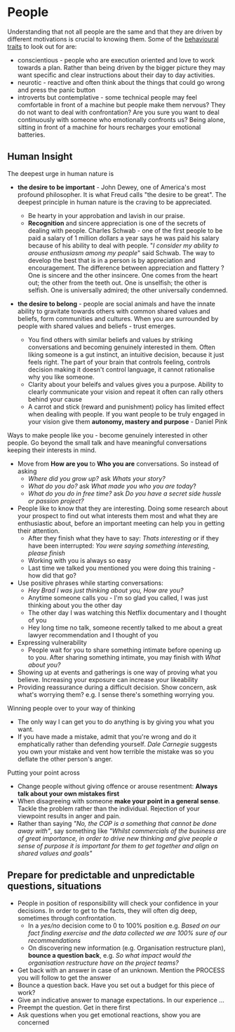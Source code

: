 # People

Understanding that not all people are the same and that they are driven by different motivations is crucial to knowing them. Some of the [behavioural traits](https://www.scienceofpeople.com/category/behavioral-psychology) to look out for are: 
* conscientious - people who are execution oriented and love to work towards a plan. Rather than being driven by the bigger picture they may want specific and clear instructions about their day to day activities.
* neurotic - reactive and often think about the things that could go wrong and press the panic button
* introverts but contemplative - some technical people may feel comfortable in front of a machine but people make them nervous? They do not want to deal with confrontation? Are you sure you want to deal continuously with someone who emotionally confronts us? Being alone, sitting in front of a machine for hours recharges your emotional batteries.

## Human Insight

The deepest urge in human nature is
* **the desire to be important** - John Dewey, one of America's most profound philosopher. It is what Freud calls "the desire to be great". The deepest principle in human nature is the craving to be appreciated.
  * Be hearty in your approbation and lavish in our praise.
  * **Recognition** and sincere appreciation is one of the secrets of dealing with people. Charles Schwab - one of the first people to be paid a salary of 1 million dollars a year says he was paid his salary because of his ability to deal with people. "*I consider my ability to arouse enthusiasm among my people*" said Schwab. The way to develop the best that is in a person is by appreciation and encouragement. The difference between appreciation and flattery ? One is sincere and the other insincere. One comes from the heart out; the other from the teeth out. One is unselfish; the other is selfish. One is universally admired; the other universally condemned.
  
* **the desire to belong** - people are social animals and have the innate ability to gravitate towards others with common shared values and beliefs, form communities and cultures. When you are surrounded by people with shared values and beliefs - trust emerges.
  * You find others with similar beliefs and values by striking conversations and becoming genuinely interested in them. Often liking someone is a gut instinct, an intuitive decision, because it just feels right. The part of your brain that controls feeling, controls decision making it doesn't control language, it cannot rationalise why you like someone. 
  * Clarity about your beleifs and values gives you a purpose. Ability to clearly communicate your vision and repeat it often can rally others behind your cause
  * A carrot and stick (reward and punishment) policy has limited effect when dealing with people. If you want people to be truly engaged in your vision give them **autonomy, mastery and purpose** - Daniel Pink
  
Ways to make people like you - become genuinely interested in other people. Go beyond the small talk and have meaningful conversations keeping their interests in mind. 
* Move from **How are you** to **Who you are** conversations. So instead of asking 
  * *Where did you grow up?* ask *Whats your story?* 
  * *What do you do?* ask *What made you who you are today*?
  * *What do you do in free time?* ask *Do you have a secret side hussle or passion project?*
* People like to know that they are interesting. Doing some research about your prospect to find out what interests them most and what they are enthusiastic about, before an important meeting can help you in getting their attention. 
  * After they finish what they have to say: *Thats interesting* or if they have been interrupted: *You were saying something interesting, please finish*
  * Working with you is always so easy
  * Last time we talked you mentioned you were doing this training - how did that go?
* Use positive phrases while starting conversations:
  * *Hey Brad I was just thinking about you, How are you?*
  * Anytime someone calls you - I'm so glad you called, I was just thinking about you the other day
  * The other day I was watching this Netflix documentary and I thought of you
  * Hey long time no talk, someone recently talked to me about a great lawyer recommendation and I thought of you
 * Expressing vulnerability
   * People wait for you to share something intimate before opening up to you. After sharing something intimate, you may finish with *What about you?*
 * Showing up at events and gatherings is one way of proving what you believe. Increasing your exposure can increase your likeability
 * Providing reassurance during a difficult decision. Show concern, ask what's worrying them? e.g. I sense there's something worrying you.
 
Winning people over to your way of thinking
* The only way I can get you to do anything is by giving you what you want.
* If you have made a mistake, admit that you're wrong and do it emphatically rather than defending yourself. *Dale Carnegie* suggests you own your mistake and vent how terrible the mistake was so you deflate the other person's anger.
  
Putting your point across
* Change people without giving offence or arouse resentment: **Always talk about your own mistakes first**
* When disagreeing with someone **make your point in a general sense**. Tackle the problem rather than the individual. Rejection of your viewpoint results in anger and pain. 
 * Rather than saying *"No, the COP is a something that cannot be done away with"*, say something like
 *"Whilst commercials of the business are of great importance, in order to drive new thinking and give people a sense of purpose it is important for them to get together and align on shared values and goals"*

## Prepare for predictable and unpredictable questions, situations

* People in position of responsibility will check your confidence in your decisions. In order to get to the facts, they will often dig deep, sometimes through confrontation.
  * In a *yes/no* decision come to 0 to 100% position e.g. *Based on our fact finding exercise and the data collected we are 100% sure of our recommendations*
  * On discovering new information (e.g. Organisation restructure plan), **bounce a question back**, e.g. *So what impact would the organisation restructure have on the project teams?*
* Get back with an answer in case of an unknown. Mention the PROCESS you will follow to get the answer
* Bounce a question back. Have you set out a budget for this piece of work?
* Give an indicative answer to manage expectations. In our experience ...
* Preempt the question. Get in there first
* Ask questions when you get emotional reactions, show you are concerned
